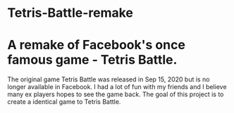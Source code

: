 # Tetris-Battle-remake
A remake of Facebook's once famous game - Tetris Battle. 
==============================================================
The original game Tetris Battle was released in Sep 15, 2020 but is no longer available in Facebook. I had a lot of fun with my friends and I believe many ex players hopes to see the game 
back. The goal of this project is to create a identical game to Tetris Battle. 
